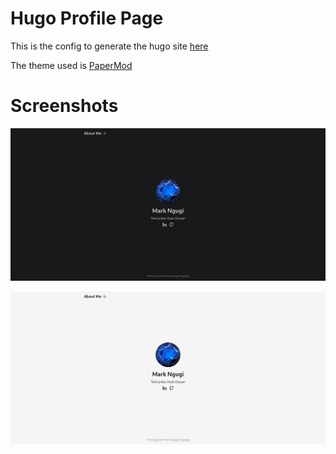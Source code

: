 # Hugo Profile Page 
This is the config to generate the hugo site [here](https://mark26745.github.io/)

The theme used is [PaperMod](https://github.com/adityatelange/hugo-PaperMod/)

# Screenshots
![Dark Mode](Screenshots/Dark.png)

![Light Mode](Screenshots/Light.png)




